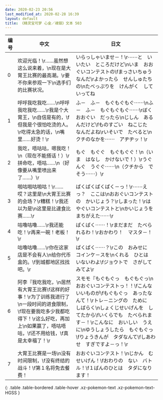 ```yaml
---
date: 2020-02-23 20:56
last_modified_at: 2020-02-28 16:39
layout: default
title: 《精灵宝可梦 心金／魂银》文本 503
---
```

| 编号 | 中文 | 日文 |
| ---- | ---- | ---- |
| 0 | 欢迎光临！\r……虽然想这么说来着，\n现在是大胃王比赛的最高潮。\r要不你来参观一下\n选手们的比赛状况。 | いらっしゃいませ－！\r⋯⋯と　いいたい　ところだけど\nいま　おおぐいコンテストの\fまっさいちゅう　なんだ\rよかったら　せんしゅたちの\nたべっぷりを　けんがく　していってね |
| 1 | 呼呼我吃我吃……\n呼呼我吃我吃……\r我是个大胃王，\n自信是有的，\f但我是个很怕吃烫的人。\r吃得太急的话，\n嘴里……好烫！\r | ふ－　ふ－　もぐもぐもぐ⋯⋯\nふ－　ふ－　もぐもぐもぐ⋯⋯\rぼく　おおぐい　だったら\nじしん　あるんだけど\fものすごい　ねこじた　なんだよね\rいそいで　たべると\nクチのなかを⋯⋯　アヂヂッ！\r |
| 2 | 我吃，唔咕咕，嗯我吃！\n（现在不能搭话！）\r拼命吃，唔咕……\n（好像要从嘴里喷出来了……）\r | もぐ　もぐぐ　もぐもぐぐ！\n（いま　はなし　かけないで！）\rうぐんぐ　うぐぐ⋯⋯\n（クチから　でそう⋯⋯）\r |
| 3 | 啪咕啪咕啪咕！\r……哎？这里是\n大胃王比赛的会场？\r糟糕！\r我还以为是\n这里是比速食比赛……\r | ぱくぱくぱくぱく－っ！\r⋯⋯えっ？　ここは\nおおぐいコンテストの　かいじょう？\rしまった！\rはやぐいコンテストと\nかいじょうを　まちがえた⋯⋯\r |
| 4 | 咕噜咕噜……\r我还能吃！\r再来一碗！老板！\r | ぱくぱく⋯⋯！\rまだまだ　たべられるわ！\rおかわり！　マスタ－！\r |
| 5 | 咕噜咕噜……\r你在这家店是不会有人\n给你代币盒的。\f到城都地区找找吧。\r | ぱくぱく⋯⋯？\rこの　おみせに　コインケ－スを\nくれる　ひとは　いないわよ\fジョウトで　さがして　みてよ\r |
| 6 | 阿李『我吃我吃，\n居然有大胃王比赛\f这样的好事！\r为了训练我进行了\n一段时间的进食限制，\f现在要我吃多少我都吃得下！\r这么好吃，再加上\n如果赢了，唔咕唔咕，\f还不用给钱，\f真是太幸福了！\r | スモモ『もぐもぐっ　もぐもぐっ\nおおぐいコンテストっ！！\fこんな　いいものが\fもぐもぐっ　あったなんて！\rトレ－ニングの　ために　しばらく\nしょくじせいげんを　してたから\fいくらでも　たべられます－！\rこんなに　おいしい　うえに\nゆうしょうしたら　もぐもぐっ\fりょうきんが　タダなんて\fしあわせ　すぎですよ－っ！\r |
| 7 | 大胃王比赛是一场\n没有时间限制，\f没有终结的战斗！\f第１名将免去餐费！ | おおぐいコンテスト！\nじかん　むせいげん！\fおわりの　ない　バトル！\f１ばんのひとは　タダになります！ |
{: .table .table-bordered .table-hover .xz-pokemon-text .xz-pokemon-text-HGSS }